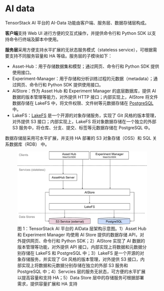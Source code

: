 # AI data

TensorStack AI 平台的 AI-Data 功能由客户端、服务层、数据存储层构成。

**客户端**支持 Web UI 进行方便的交互式操作，并提供命令行和 Python SDK 以支持命令行终端及脚本中使用。

**服务层**采用方便支持水平扩展的无状态服务模式（stateless service），可根据需要支持不同服务容量和 HA 等级。服务层的子模块如下：

* Asset-Hub：用于存储数据集和模型；通过网页、命令行和 Python SDK 提供使用接口。
* Experiment-Manager：用于存储和分析训练过程的元数据（metadata）；通过网页、命令行和 Python SDK 提供使用接口。
* AIStore：作为 Asset Hub 和 Experiment Manager 的底层数据库，提供 AI 数据的版本管理等能力，对外提供 HTTP 接口；内部实现上，AIStore 将文件数据存储在 LakeFS 中，将文件权限、文件树等元数据存储在 <a target="_blank" rel="noopener noreferrer" href="https://www.postgresql.org/">PostgreSQL</a> 中。
* LakeFS：<a target="_blank" rel="noopener noreferrer" href="https://lakefs.io/">LakeFS</a> 是一个开源的对象存储服务，实现了 Git 风格的版本管理，对外提供 S3 接口；内部实现上，LakeFS 将对象数据存储在一个独立的外部 S3 服务中，将仓库、分支、提交、标签等元数据存储在 PostgreSQL 中。

数据存储层采用可水平扩展，并支持 HA 部署的 S3 对象存储（OSS）和 SQL 关系数据库（RDB） 中。

<figure class="architecture">
  <img alt="architecture" src="../assets/ai-data/architecture.png" />
  <figcaption>图 1：TensorStack AI 平台的 AIData 层架构示意图。1）Asset Hub 和 Experiment Manager 均使用 AI Store 提供的数据存储 API，对外提供网页、命令行和 Python SDK；2）AIStore 实现了 AI 数据的版本管理等功能，对外提供 API 接口，内部实现上将数据和元数据分别存储在 LakeFS 和 PostgreSQL 中；3）LakeFS 是一个开源的对象存储服务，并实现了 Git 风格的版本管理，对外提供 S3 接口，内部实现上将数据和元数据分别存储在独立的外部 S3 服务和 PostgreSQL 中；4）Servcies 层的服务无状态，可方便的水平扩展以提高容量和支持 HA；5）Data Store 层中的存储服务可根据部署需求，提供容量扩展和 HA 支持</figcaption>
</figure>
